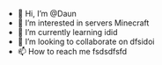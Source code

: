 - 👋 Hi, I’m @Daun
- 👀 I’m interested in servers Minecraft
- 🌱 I’m currently learning idid
- 💞️ I’m looking to collaborate on dfsidoi
- 📫 How to reach me fsdsdfsfd

<!---
fdsfsdffds/fdsfsdffds is a ✨ special ✨ repository because its `README.md` (this file) appears on your GitHub profile.
You can click the Preview link to take a look at your changes.
--->
